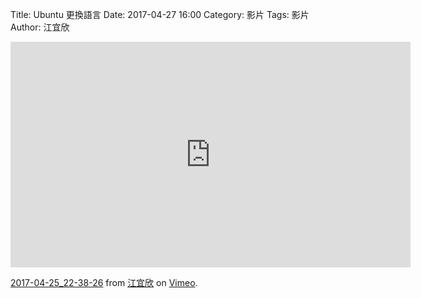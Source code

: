 Title:  Ubuntu 更換語言
Date: 2017-04-27 16:00
Category: 影片
Tags: 影片
Author: 江宜欣 

<iframe src="https://player.vimeo.com/video/214987908" width="640" height="361" frameborder="0" webkitallowfullscreen mozallowfullscreen allowfullscreen></iframe>
<p><a href="https://vimeo.com/214987908">2017-04-25_22-38-26</a> from <a href="https://vimeo.com/user58915616">江宜欣</a> on <a href="https://vimeo.com">Vimeo</a>.</p>